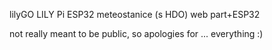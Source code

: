 lilyGO LILY Pi ESP32 meteostanice (s HDO)
web part+ESP32

not really meant to be public, so apologies for ... everything :)
